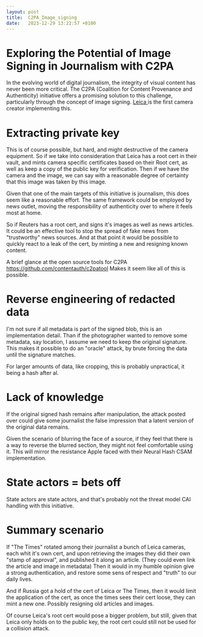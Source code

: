 ```yaml
---
layout: post
title:  C2PA_Image_signing
date:   2023-12-29 13:22:57 +0100
---
```

# Exploring the Potential of Image Signing in Journalism with C2PA

In the evolving world of digital journalism, the integrity of visual content has never been more critical. The C2PA (Coalition for Content Provenance and Authenticity) initiative offers a promising solution to this challenge, particularly through the concept of image signing.
[ Leica ](https://leica-camera.com/en-US/news/partnership-greater-trust-digital-photography-leica-and-content-authenticity-initiative#) is the first camera creator implementing this.

# Extracting private key
This is of course possible, but hard, and might destructive of the camera equipment.
So if we take into consideration that Leica has a root cert in their vault, and mints camera specific certificates based on their Root cert, as well as keep a copy of the public key for verification.
Then if we have the camera and the image, we can say with a reasonable degree of certainty that this image was taken by this image. 

Given that one of the main targets of this initiative is journalism, this does seem like a reasonable effort.
The same framework could be employed by news outlet, moving the responsibility of authenticity over to where it feels most at home.

So if Reuters has a root cert, and signs it's images as well as news articles. It could be an effective tool to stop the spread of fake news from "trustworthy" news sources.
And at that point it would be possible to quickly react to a leak of the cert, by minting a new and resigning known content.

A brief glance at the open source tools for C2PA
https://github.com/contentauth/c2patool
Makes it seem like all of this is possible.

# Reverse engineering of redacted data
I'm not sure if all metadata is part of the signed blob, this is an implementation detail.
Than if the photographer wanted to remove some metadata, say location, I assume we need to keep the original signature. 
This makes it possible to do an "oracle" attack, by brute forcing the data until the signature matches.

For larger amounts of data, like cropping, this is probably unpractical, it being a hash after al.

# Lack of knowledge
If the original signed hash remains after manipulation, the attack posted over could give some journalist the false impression that a latent version of the original data remains.

Given the scenario of blurring the face of a source, if they feel that there is a way to reverse the blurred section, they might not feel comfortable using it.
This will mirror the resistance Apple faced with their Neural Hash CSAM implementation.

# State actors = bets off
State actors are state actors, and that's probably not the threat model CAI handling with this initiative.

# Summary scenario
If "The Times" rotated among their journalist a bunch of Leica cameras, each whit it's own cert, and upon retrieving the images they did their own "stamp of approval", and published it along an article. (They could even link the article and image in metadata)
Then it would in my humble opinion give a strong authentication, and restore some sens of respect and "truth" to our daily lives.

And if Russia got a hold of the cert of Leica or The Times, then it would limit the application of the cert, as once the times sees their cert loose, they can mint a new one. Possibly resigning old articles and images.

Of course Leica's root cert would pose a bigger problem, but still, given that Leica only holds on to the public key, the root cert could still not be used for a collision attack.
